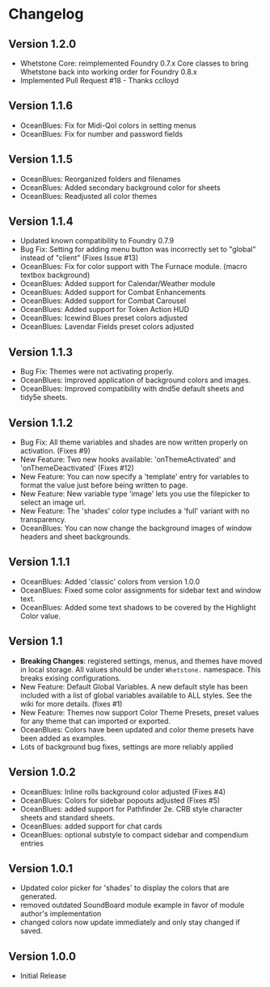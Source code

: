# Changelog

## Version 1.2.0

 * Whetstone Core: reimplemented Foundry 0.7.x Core classes to bring Whetstone back into working order for Foundry 0.8.x
 * Implemented Pull Request #18 - Thanks cclloyd

## Version 1.1.6

 * OceanBlues: Fix for Midi-Qol colors in setting menus
 * OceanBlues: Fix for number and password fields

## Version 1.1.5

 * OceanBlues: Reorganized folders and filenames
 * OceanBlues: Added secondary background color for sheets
 * OceanBlues: Readjusted all color themes

## Version 1.1.4

 * Updated known compatibility to Foundry 0.7.9
 * Bug Fix: Setting for adding menu button was incorrectly set to "global" instead of "client" (Fixes Issue #13)
 * OceanBlues: Fix for color support with The Furnace module. (macro textbox background)
 * OceanBlues: Added support for Calendar/Weather module
 * OceanBlues: Added support for Combat Enhancements
 * OceanBlues: Added support for Combat Carousel
 * OceanBlues: Added support for Token Action HUD
 * OceanBlues: Icewind Blues preset colors adjusted
 * OceanBlues: Lavendar Fields preset colors adjusted

## Version 1.1.3

 * Bug Fix: Themes were not activating properly.
 * OceanBlues: Improved application of background colors and images.
 * OceanBlues: Improved compatibility with dnd5e default sheets and tidy5e sheets.

## Version 1.1.2

 * Bug Fix: All theme variables and shades are now written properly on activation. (Fixes #9)
 * New Feature: Two new hooks available: 'onThemeActivated' and 'onThemeDeactivated' (Fixes #12)
 * New Feature: You can now specify a 'template' entry for variables to format the value just before being written to page.
 * New Feature: New variable type 'image' lets you use the filepicker to select an image url.
 * New Feature: The 'shades' color type includes a 'full' variant with no transparency.
 * OceanBlues: You can now change the background images of window headers and sheet backgrounds.

## Version 1.1.1

 * OceanBlues: Added 'classic' colors from version 1.0.0
 * OceanBlues: Fixed some color assignments for sidebar text and window text.
 * OceanBlues: Added some text shadows to be covered by the Highlight Color value.

## Version 1.1

 * **Breaking Changes**: registered settings, menus, and themes have moved in local storage. All values should be under `Whetstone.` namespace. This breaks exising configurations.
 * New Feature: Default Global Variables. A new default style has been included with a list of global variables available to ALL styles. See the wiki for more details. (fixes #1)
 * New Feature: Themes now support Color Theme Presets, preset values for any theme that can imported or exported.
 * OceanBlues: Colors have been updated and color theme presets have been added as examples.
 * Lots of background bug fixes, settings are more reliably applied

## Version 1.0.2

 * OceanBlues: Inline rolls background color adjusted (Fixes #4)
 * OceanBlues: Colors for sidebar popouts adjusted (Fixes #5)
 * OceanBlues: added support for Pathfinder 2e. CRB style character sheets and standard sheets.
 * OceanBlues: added support for chat cards
 * OceanBlues: optional substyle to compact sidebar and compendium entries 

## Version 1.0.1

 * Updated color picker for 'shades' to display the colors that are generated.
 * removed outdated SoundBoard module example in favor of module author's implementation
 * changed colors now update immediately and only stay changed if saved.

## Version 1.0.0

 * Initial Release